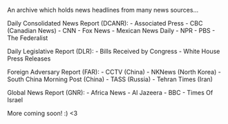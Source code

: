An archive which holds news headlines from many news sources...

Daily Consolidated News Report (DCANR):
    - Associated Press
    - CBC (Canadian News)
    - CNN
    - Fox News
    - Mexican News Daily
    - NPR
    - PBS
    - The Federalist

Daily Legislative Report (DLR):
    - Bills Received by Congress
    - White House Press Releases

Foreign Adversary Report (FAR):
    - CCTV (China)
    - NKNews (North Korea)
    - South China Morning Post (China)
    - TASS (Russia)
    - Tehran Times (Iran)

Global News Report (GNR):
    - Africa News
    - Al Jazeera
    - BBC
    - Times Of Israel

More coming soon! :) <3
